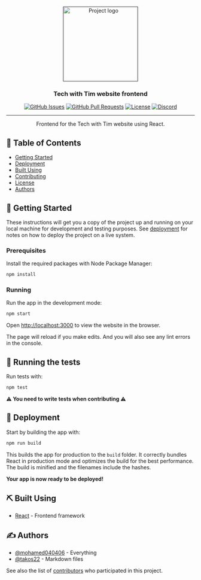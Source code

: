 <p align="center">
  <a href="" rel="noopener">
 <img width=200px height=200px src="https://cdn.discordapp.com/attachments/776153365452554301/786297555415859220/Tech-With-Tim.png" alt="Project logo"></a>
</p>

<h3 align="center">Tech with Tim website frontend</h3>

<div align="center">

[![GitHub Issues](https://img.shields.io/github/issues/Tech-With-Tim/Frontend.svg)](https://github.com/Tech-With-Tim/Frontend/issues)
[![GitHub Pull Requests](https://img.shields.io/github/issues-pr/Tech-With-Tim/Frontend.svg)](https://github.com/Tech-With-Tim/Frontend/pulls)
[![License](https://img.shields.io/badge/license-MIT-blue.svg)](/LICENSE)
[![Discord](https://discord.com/api/guilds/501090983539245061/widget.png?style=shield)](https://discord.gg/twt)

</div>

---

<p align="center"> Frontend for the Tech with Tim website using React.
    <br>
</p>

## 📝 Table of Contents

<!-- - [About](#about) -->
- [Getting Started](#getting_started)
- [Deployment](#deployment)
- [Built Using](#built_using)
- [Contributing](/CONTRIBUTING.md)
- [License](/LICENSE.md)
- [Authors](#authors)

<!-- ## 🧐 About <a name = "about"></a>

Write about 1-2 paragraphs describing the purpose of your project. -->

## 🏁 Getting Started <a name = "getting_started"></a>

These instructions will get you a copy of the project up and running on your local machine for development and testing purposes. See [deployment](#deployment) for notes on how to deploy the project on a live system.

### Prerequisites

Install the required packages with Node Package Manager:

```sh
npm install
```

### Running

Run the app in the development mode:

```sh
npm start
```

Open [http://localhost:3000](http://localhost:3000) to view the website in the browser.

The page will reload if you make edits. And you will also see any lint errors in the console.

## 🔧 Running the tests <a name = "tests"></a>

Run tests with:

```sh
npm test
```

**⚠ You need to write tests when contributing ⚠**

## 🚀 Deployment <a name = "deployment"></a>

Start by building the app with:

```sh
npm run build
```

This builds the app for production to the `build` folder.
It correctly bundles React in production mode and optimizes the build for the best performance.
The build is minified and the filenames include the hashes.

**Your app is now ready to be deployed!**

## ⛏️ Built Using <a name = "built_using"></a>

- [React](https://reactjs.org/) - Frontend framework

## ✍️ Authors <a name = "authors"></a>

- [@mohamed040406](https://github.com/mohamed040406) - Everything
- [@takos22](https://github.com/takos22) - Markdown files


See also the list of [contributors](https://github.com/Tech-With-Tim/Frontend/contributors) who participated in this project.
